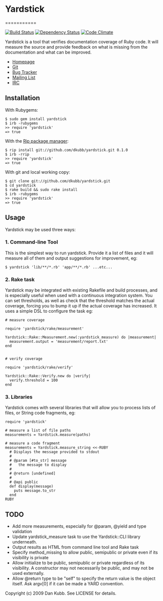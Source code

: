 # Yardstick
===========

[![Build Status](https://secure.travis-ci.org/dkubb/yardstick.png?branch=master)](http://travis-ci.org/dkubb/yardstick)
[![Dependency Status](https://gemnasium.com/dkubb/yardstick.png)](https://gemnasium.com/dkubb/yardstick)
[![Code Climate](https://codeclimate.com/github/dkubb/yardstick.png)](https://codeclimate.com/github/dkubb/yardstick)

Yardstick is a tool that verifies documentation coverage of Ruby code.  It will measure the source and provide feedback on what is missing from the documentation and what can be improved.

* [Homepage](http://yardstick.rubyforge.org/)
* [Git](http://github.com/dkubb/yardstick)
* [Bug Tracker](http://github.com/dkubb/yardstick/issues)
* [Mailing List](http://groups.google.com/group/yardstick)
* [IRC](irc://irc.freenode.net/yardstick)

Installation
------------

With Rubygems:

```
$ sudo gem install yardstick
$ irb -rubygems
>> require 'yardstick'
=> true
```

With the [Rip package manager](http://hellorip.com/):

```
$ rip install git://github.com/dkubb/yardstick.git 0.1.0
$ irb -rrip
>> require 'yardstick'
=> true
```

With git and local working copy:

```
$ git clone git://github.com/dkubb/yardstick.git
$ cd yardstick
$ rake build && sudo rake install
$ irb -rubygems
>> require 'yardstick'
=> true
```

## Usage

Yardstick may be used three ways:

### 1. Command-line Tool

This is the simplest way to run yardstick.  Provide it a list of files
and it will measure all of them and output suggestions for improvement,
eg:

```
$ yardstick 'lib/**/*.rb' 'app/**/*.rb' ...etc...
```

### 2. Rake task

Yardstick may be integrated with existing Rakefile and build processes,
and is especially useful when used with a continuous integration system.
You can set thresholds, as well as check that the threshold matches the
actual coverage, forcing you to bump it up if the actual coverage has
increased.  It uses a simple DSL to configure the task eg:

```
# measure coverage

require 'yardstick/rake/measurement'

Yardstick::Rake::Measurement.new(:yardstick_measure) do |measurement|
  measurement.output = 'measurement/report.txt'
end


# verify coverage

require 'yardstick/rake/verify'

Yardstick::Rake::Verify.new do |verify|
  verify.threshold = 100
end
```

### 3. Libraries

Yardstick comes with several libraries that will allow you to process
lists of files, or String code fragments, eg:

```
require 'yardstick'

# measure a list of file paths
measurements = Yardstick.measure(paths)

# measure a code fragment
measurements = Yardstick.measure_string <<-RUBY
  # Displays the message provided to stdout
  #
  # @param [#to_str] message
  #   the message to display
  #
  # @return [undefined]
  #
  # @api public
  def display(message)
    puts message.to_str
  end
RUBY
```

## TODO

* Add more measurements, especially for @param, @yield and type
  validation
* Update yardstick_measure task to use the Yardstick::CLI library
  underneath.
* Output results as HTML from command line tool and Rake task
* Specify method_missing to allow public, semipublic or private even
  if its visibility is private
* Allow initialize to be public, semipublic or private regardless of
  its visibility.  A constructor may not necessarily be public, and may
  not be used externally.
* Allow @return type to be "self" to specify the return value is
  the object itself.  Ask argv[0] if it can be made a YARD convention.

Copyright (c) 2009 Dan Kubb. See LICENSE for details.
